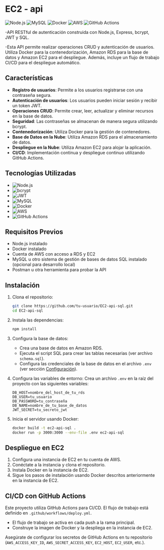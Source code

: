 # EC2 - api 

![Node.js](https://img.shields.io/badge/Node.js-339933?style=for-the-badge&logo=node.js&logoColor=white)
![MySQL](https://img.shields.io/badge/MySQL-4479A1?style=for-the-badge&logo=mysql&logoColor=white)
![Docker](https://img.shields.io/badge/Docker-2496ED?style=for-the-badge&logo=docker&logoColor=white)
![AWS](https://img.shields.io/badge/AWS-FF9900?style=for-the-badge&logo=amazon-aws&logoColor=white)
![GitHub Actions](https://img.shields.io/badge/GitHub_Actions-2088FF?style=for-the-badge&logo=github-actions&logoColor=white)

-API RESTful de autenticación construida con Node.js, Express, bcrypt, JWT y SQL.

-Esta API permite realizar operaciones CRUD y autenticación de usuarios. Utiliza Docker para la contenedorización, Amazon RDS para la base de datos y Amazon EC2 para el despliegue. Además, incluye un flujo de trabajo CI/CD para el despliegue automático.

## Características

- **Registro de usuarios**: Permite a los usuarios registrarse con una contraseña segura.
- **Autenticación de usuarios**: Los usuarios pueden iniciar sesión y recibir un token JWT.
- **Operaciones CRUD**: Permite crear, leer, actualizar y eliminar recursos en la base de datos.
- **Seguridad**: Las contraseñas se almacenan de manera segura utilizando bcrypt.
- **Contenedorización**: Utiliza Docker para la gestión de contenedores.
- **Base de Datos en la Nube**: Utiliza Amazon RDS para el almacenamiento de datos.
- **Despliegue en la Nube**: Utiliza Amazon EC2 para alojar la aplicación.
- **CI/CD**: Implementación continua y despliegue continuo utilizando GitHub Actions.
  

## Tecnologías Utilizadas

- ![Node.js](https://img.shields.io/badge/Node.js-339933?style=for-the-badge&logo=node.js&logoColor=white) 
- ![bcrypt](https://img.shields.io/badge/bcrypt-3C3C3D?style=for-the-badge&logo=lock&logoColor=white) 
- ![JWT](https://img.shields.io/badge/JWT-000000?style=for-the-badge&logo=json-web-tokens&logoColor=white) 
- ![MySQL](https://img.shields.io/badge/MySQL-4479A1?style=for-the-badge&logo=mysql&logoColor=white) 
- ![Docker](https://img.shields.io/badge/Docker-2496ED?style=for-the-badge&logo=docker&logoColor=white) 
- ![AWS](https://img.shields.io/badge/AWS-FF9900?style=for-the-badge&logo=amazon-aws&logoColor=white)
- ![GitHub Actions](https://img.shields.io/badge/GitHub_Actions-2088FF?style=for-the-badge&logo=github-actions&logoColor=white) 

## Requisitos Previos

- Node.js instalado
- Docker instalado
- Cuenta de AWS con acceso a RDS y EC2
- MySQL u otro sistema de gestión de bases de datos SQL instalado (opcional para desarrollo local)
- Postman u otra herramienta para probar la API

## Instalación

1. Clona el repositorio:
    ```bash
    git clone https://github.com/tu-usuario/EC2-api-sql.git
    cd EC2-api-sql
    ```

2. Instala las dependencias:
    ```bash
    npm install
    ```

3. Configura la base de datos:
    - Crea una base de datos en Amazon RDS.
    - Ejecuta el script SQL para crear las tablas necesarias (ver archivo `schema.sql`).
    - Configura las credenciales de la base de datos en el archivo `.env` (ver sección [Configuración](#configuración)).

4. Configura las variables de entorno:
    Crea un archivo `.env` en la raíz del proyecto con las siguientes variables:
    ```env
    DB_HOST=nombre_del_host_de_tu_rds
    DB_USER=tu_usuario
    DB_PASSWORD=tu_contraseña
    DB_NAME=nombre_de_tu_base_de_datos
    JWT_SECRET=tu_secreto_jwt
    ```

5. Inicia el servidor usando Docker:
    ```bash
    docker build -t ec2-api-sql .
    docker run -p 3000:3000 --env-file .env ec2-api-sql
    ```

## Despliegue en EC2

1. Configura una instancia de EC2 en tu cuenta de AWS.
2. Conéctate a la instancia y clona el repositorio.
3. Instala Docker en la instancia de EC2.
4. Sigue los pasos de instalación usando Docker descritos anteriormente en la instancia de EC2.

## CI/CD con GitHub Actions

Este proyecto utiliza GitHub Actions para CI/CD. El flujo de trabajo está definido en `.github/workflows/deploy.yml`.

- El flujo de trabajo se activa en cada push a la rama principal.
- Construye la imagen de Docker y la despliega en la instancia de EC2.

Asegúrate de configurar los secretos de GitHub Actions en tu repositorio (`AWS_ACCESS_KEY_ID`, `AWS_SECRET_ACCESS_KEY`, `EC2_HOST`, `EC2_USER`, etc.).


